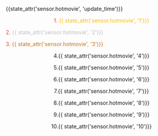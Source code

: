<ha-icon icon="mdi:update"></ha-icon>{{state_attr('sensor.hotmovie', 'update_time')}}<center><font color=#ea4335>1.</font><ha-icon icon="mdi:medal" color=#fbbc05></ha-icon><font color=#fbbc05> {{ state_attr('sensor.hotmovie', '1')}}</font> <p align="left"><font color=#ea4335>2.</font><ha-icon icon="mdi:medal"></ha-icon> <font color=#C0C0C0>  {{ state_attr('sensor.hotmovie', '2')}}</font> <p align="left"><font color=#ea4335>3.</font><ha-icon icon="mdi:medal"></ha-icon> <font color=#C4731A>  {{ state_attr('sensor.hotmovie', '3')}} </font><p>4.{{ state_attr('sensor.hotmovie', '4')}}<p>5.{{ state_attr('sensor.hotmovie', '5')}}<p>6.{{ state_attr('sensor.hotmovie', '6')}}<p>7.{{ state_attr('sensor.hotmovie', '7')}}<p>8.{{ state_attr('sensor.hotmovie', '8')}}<p>9.{{ state_attr('sensor.hotmovie', '9')}}<p>10.{{ state_attr('sensor.hotmovie', '10')}}</center>
